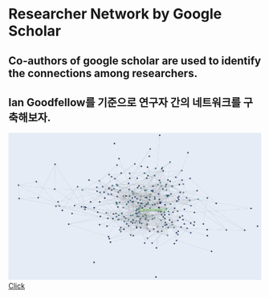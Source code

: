 # Researcher Network by Google Scholar
## Co-authors of google scholar are used to identify the connections among researchers.
## Ian Goodfellow를 기준으로 연구자 간의 네트워크를 구축해보자.
![CreatePlane](./capture/network/network_5.png)
[Click](./capture/result/researcherNet_5_30.png)
